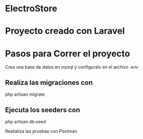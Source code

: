 # ElectroStore

# Proyecto creado con Laravel

# Pasos para Correr el proyecto
Crea una base de datos en mysql y configuralo en el archivo .env

## Realiza las migraciones con
php artisan migrate

## Ejecuta los seeders con
php artisan db:seed

Realializa las pruebas con Postman
